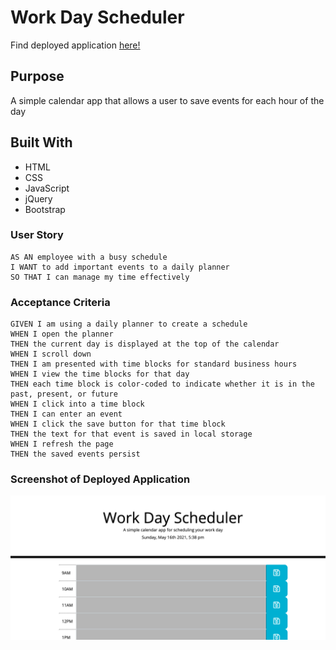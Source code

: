 # Work Day Scheduler


Find deployed application [here!](https://ashryan125.github.io/workday-scheduler/)

## Purpose
A simple calendar app that allows a user to save events for each hour of the day

## Built With
* HTML
* CSS
* JavaScript
* jQuery
* Bootstrap

### User Story
```
AS AN employee with a busy schedule
I WANT to add important events to a daily planner
SO THAT I can manage my time effectively
```

### Acceptance Criteria
```
GIVEN I am using a daily planner to create a schedule
WHEN I open the planner
THEN the current day is displayed at the top of the calendar
WHEN I scroll down
THEN I am presented with time blocks for standard business hours
WHEN I view the time blocks for that day
THEN each time block is color-coded to indicate whether it is in the past, present, or future
WHEN I click into a time block
THEN I can enter an event
WHEN I click the save button for that time block
THEN the text for that event is saved in local storage
WHEN I refresh the page
THEN the saved events persist
```

### Screenshot of Deployed Application
![screenshot of demo](./assets/images/plannerScreenshot.png)

